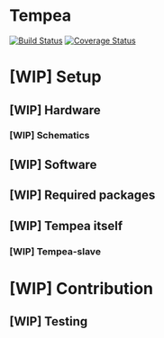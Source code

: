 # Tempea

[![Build Status](https://travis-ci.org/eiabea/tempea.svg?branch=master)](https://travis-ci.org/eiabea/tempea)
[![Coverage Status](https://coveralls.io/repos/github/eiabea/tempea/badge.svg?branch=master)](https://coveralls.io/github/eiabea/tempea?branch=master)

# [WIP] Setup

## [WIP] Hardware

### [WIP] Schematics

## [WIP] Software
## [WIP] Required packages

## [WIP] Tempea itself
### [WIP] Tempea-slave

# [WIP] Contribution
## [WIP] Testing